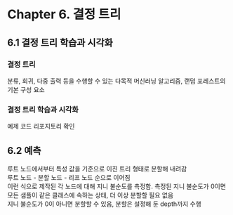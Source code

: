 # Chapter 6. 결정 트리
## 6.1 결정 트리 학습과 시각화
### 결정 트리
분류, 회귀, 다중 출력 등을 수행할 수 있는 다목적 머신러닝 알고리즘, 랜덤 포레스트의 기본 구성 요소  
### 결정 트리 학습과 시각화
예제 코드 리포지토리 확인
## 6.2 예측
루트 노드에서부터 특성 값을 기준으로 이진 트리 형태로 분할해 내려감  
루트 노드 - 분할 노드 - 리프 노드 순으로 이어짐  
이런 식으로 제작된 각 노드에 대해 지니 불순도를 측정함.
측정된 지니 불순도가 0이면 모든 샘플이 같은 클래스에 속하는 상태, 더 이상 분할할 필요 없음  
지니 불순도가 0이 아니면 분할할 수 있음, 분할은 설정해 둔 depth까지 수행
